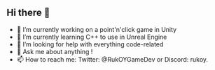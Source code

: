 ## Hi there 👋

- 🔭 I’m currently working on a point'n'click game in Unity
- 🌱 I’m currently learning C++ to use in Unreal Engine
- 🤔 I’m looking for help with everything code-related
- 💬 Ask me about anything !
- 📫 How to reach me: Twitter: @RukOYGameDev or Discord: rukoy.


